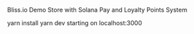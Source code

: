 Bliss.io Demo Store with Solana Pay and Loyalty Points System

yarn install
yarn dev
starting on localhost:3000

